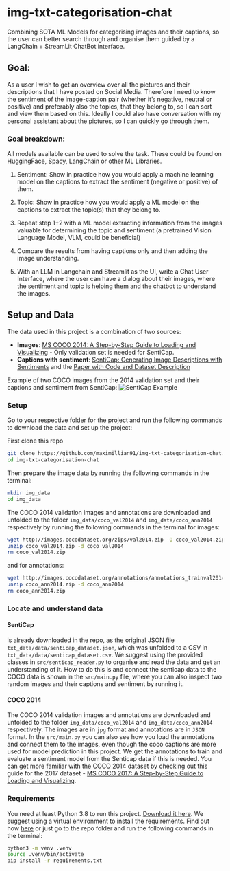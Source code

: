 # img-txt-categorisation-chat
Combining SOTA ML Models for categorising images and their captions, so the user can better search through and organise them guided by a LangChain + StreamLit ChatBot interface.


## Goal:
As a user I wish to get an overview over all the pictures and their descriptions that I have posted on Social Media. Therefore I need to know the sentiment of the image-caption pair (whether it’s negative, neutral or positive) and preferably also the topics, that they belong to, so I can sort and view them based on this. Ideally I could also have conversation with my personal assistant about the pictures, so I can quickly go through them. 

### Goal breakdown:
All models available can be used to solve the task. These could be found on HuggingFace, Spacy, LangChain or other ML Libraries.  

1. Sentiment: Show in practice how you would apply a machine learning model on the captions to extract the sentiment (negative or positive) of them.

2. Topic: Show in practice how you would apply a ML model on the captions to extract the topic(s) that they belong to.

3. Repeat step 1+2 with a ML model extracting information from the images valuable for determining the topic and sentiment (a pretrained Vision Language Model, VLM, could be beneficial)

4. Compare the results from having captions only and then adding the image understanding. 

5. With an LLM in Langchain and Streamlit as the UI, write a Chat User Interface, where the user can have a dialog about their images, where the sentiment and topic is helping them and the chatbot to understand the images. 

## Setup and Data

The data used in this project is a combination of two sources:
- **Images**: [MS COCO 2014: A Step-by-Step Guide to Loading and Visualizing](https://machinelearningspace.com/coco-dataset-a-step-by-step-guide-to-loading-and-visualizing/) - Only validation set is needed for SentiCap.
- **Captions with sentiment**: [SentiCap: Generating Image Descriptions with Sentiments](http://users.cecs.anu.edu.au/~u4534172/senticap.html) and the [Paper with Code and Dataset Description](https://paperswithcode.com/dataset/senticap) 

Example of two COCO images from the 2014 validation set and their captions and sentiment from SentiCap:
![SentiCap Example](example_img_sent_cap.png)

### Setup

Go to your respective folder for the project and run the following commands to download the data and set up the project:

First clone this repo
```bash
git clone https://github.com/maximillian91/img-txt-categorisation-chat.git
cd img-txt-categorisation-chat
```

Then prepare the image data by running the following commands in the terminal:
```bash
mkdir img_data
cd img_data
```

The COCO 2014 validation images and annotations are downloaded and unfolded to the folder `img_data/coco_val2014` and `img_data/coco_ann2014` respectively by running the following commands in the terminal for images:
```bash
wget http://images.cocodataset.org/zips/val2014.zip -O coco_val2014.zip
unzip coco_val2014.zip -d coco_val2014
rm coco_val2014.zip
```
and for annotations:
```bash
wget http://images.cocodataset.org/annotations/annotations_trainval2014.zip -O coco_ann2014.zip
unzip coco_ann2014.zip -d coco_ann2014
rm coco_ann2014.zip
```

### Locate and understand data

#### SentiCap
is already downloaded in the repo, as the original JSON file `txt_data/data/senticap_dataset.json`, which was unfolded to a CSV in `txt_data/data/senticap_dataset.csv`. We suggest using the provided classes in `src/senticap_reader.py` to organise and read the data and get an understanding of it. How to do this is and connect the senticap data to the COCO data is shown in the `src/main.py` file, where you can also inspect two random images and their captions and sentiment by running it. 

#### COCO 2014
The COCO 2014 validation images and annotations are downloaded and unfolded to the folder `img_data/coco_val2014` and `img_data/coco_ann2014` respectively.
The images are in `jpg` format and annotations are in `JSON` format. In the `src/main.py` you can also see how you load the annotations and connect them to the images, even though the coco captions are more used for model prediction in this project. We get the annotations to train and evaluate a sentiment model from the Senticap data if this is needed.
You can get more familiar with the COCO 2014 dataset by checking out this guide for the 2017 dataset - [MS COCO 2017: A Step-by-Step Guide to Loading and Visualizing](https://machinelearningspace.com/coco-dataset-a-step-by-step-guide-to-loading-and-visualizing/).

### Requirements
You need at least Python 3.8 to run this project. [Download it here](https://www.python.org/downloads/).
We suggest using a virtual environment to install the requirements. Find out how [here](https://packaging.python.org/en/latest/guides/installing-using-pip-and-virtual-environments/) or just go to the repo folder and run the following commands in the terminal:

```bash
python3 -m venv .venv
source .venv/bin/activate
pip install -r requirements.txt
```
